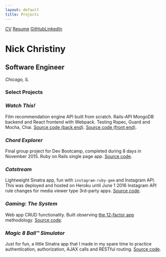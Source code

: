 ```yaml
---
layout: default
title: Projects
---
```


<a href="http://stackoverflow.com/cv/nchristiny" class="download" target="_blank" title="CV">CV</a> <a href="https://resume.creddle.io/resume/i2pvc6ch7la" class="download" target="_blank" title="Resume">Resume</a> <a href="https://github.com/nchristiny" class="download" target="_blank" title="GitHub">GitHub</a><a href="https://www.linkedin.com/in/nchristiny"  class="download" target="_blank" title="LinkedIn">LinkedIn</a>

# Nick Christiny

## Software Engineer

<address>Chicago, IL</address>

### Select Projects

### <em>Watch This!</em>
Film recommendation engine API built from scratch. Rails-API MongoDB backend and React frontend with Webpack. Testing Rspec, Guard and Mocha, Chai. <a href="https://github.com/nchristiny/watch-this">Source code (back end)</a>. <a href="https://github.com/nchristiny/ui-watch-this">Source code (front end)</a>.

### <em>Chord Explorer</em>
Final group project for Dev Bootcamp, completed during 8 days in November 2015. Ruby on Rails single page app. <a href="https://github.com/nchristiny/chord-explorer">Source code</a>.

### <em>Catstream</em>  
Lightweight Sinatra app, fun with `instagram-ruby-gem` and Instagram API. This was deployed and hosted on Heroku until June 1 2016 Instagram API rule changes for media viewer type 3rd-party apps. <a href="https://github.com/nchristiny/catstream">Source code</a>. 

### <em>Gaming: The System</em>
Web app CRUD functionality. Built observing <a href="http://12factor.net/">the 12-factor app</a> methodology. <a href="https://github.com/adierker/gaming-the-system">Source code</a>.

### <em>Magic 8 Ball™ Simulator</em>
Just for fun, a little Sinatra app that I made in my spare time to practice authentication, authorization, AJAX calls and RESTful routing. <a href="https://github.com/nchristiny/magic-ball">Source code</a>.

